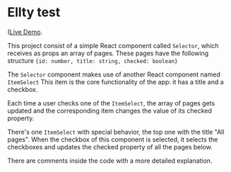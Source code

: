 # Ellty test

([Live Demo](https://github.com/facebook/create-react-app](https://fastidious-lamington-ed3fd8.netlify.app/)).

This project consist of a simple React component called ```Selector```, which receives as props an array of pages.
These pages have the following structure
```{id: number, title: string, checked: boolean}```

The ```Selector``` component makes use of another React component named ```ItemSelect```
This item is the core functionality of the app: it has a title and a checkbox.

Each time a user checks one of the ```ItemSelect```, the array of pages gets updated and the corresponding item changes the value of its checked property.

There's one ```ItemSelect``` with special behavior, the top one with the title "All pages". When the checkbox of this component is selected, it selects the checkboxes and updates the checked property of all the pages below.

There are comments inside the code with a more detailed explanation.
